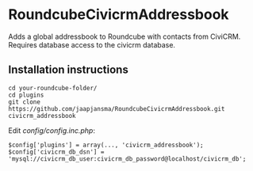 # RoundcubeCivicrmAddressbook

Adds a global addressbook to Roundcube with contacts from CiviCRM. Requires database access to the civicrm database.

## Installation instructions

	cd your-roundcube-folder/
	cd plugins
	git clone https://github.com/jaapjansma/RoundcubeCivicrmAddressbook.git civicrm_addressbook
	

Edit *config/config.inc.php*:

	$config['plugins'] = array(..., 'civicrm_addressbook');
	$config['civicrm_db_dsn'] = 'mysql://civicrm_db_user:civicrm_db_password@localhost/civicrm_db';



	
